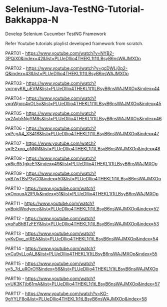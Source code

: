 # Selenium-Java-TestNG-Tutorial-Bakkappa-N
Develop Selenium Cucumber TestNG Framework

Refer Youtube tutorials playlist developed framework from scratch.

PART01 - https://www.youtube.com/watch?v=NYB2-3PQiX0&index=42&list=PLUeDIlio4THEKL1t1tLBsyB6nsWAJMXOp

PART02 - https://www.youtube.com/watch?v=gcDWLj0p2-Q&index=43&list=PLUeDIlio4THEKL1t1tLBsyB6nsWAJMXOp

PART03 - https://www.youtube.com/watch?v=rnpyK6_uEVM&list=PLUeDIlio4THEKL1t1tLBsyB6nsWAJMXOp&index=44

PART04 - https://www.youtube.com/watch?v=qWgqc4xOL5o&list=PLUeDIlio4THEKL1t1tLBsyB6nsWAJMXOp&index=45

PART05 - https://www.youtube.com/watch?v=2Ayb5NgYM8s&list=PLUeDIlio4THEKL1t1tLBsyB6nsWAJMXOp&index=46

PART06 - https://www.youtube.com/watch?v=PcgA4_XS418&list=PLUeDIlio4THEKL1t1tLBsyB6nsWAJMXOp&index=47

PART07 - https://www.youtube.com/watch?v=fE2xop_oNNM&list=PLUeDIlio4THEKL1t1tLBsyB6nsWAJMXOp&index=48

PART08 - https://www.youtube.com/watch?v=6ic95TgkcEY&index=49&list=PLUeDIlio4THEKL1t1tLBsyB6nsWAJMXOp

PART09 - https://www.youtube.com/watch?v=B7wTBsP3yC0&index=50&list=PLUeDIlio4THEKL1t1tLBsyB6nsWAJMXOp

PART10 - https://www.youtube.com/watch?v=OnpuqA2lPUk&index=51&list=PLUeDIlio4THEKL1t1tLBsyB6nsWAJMXOp

PART11 - https://www.youtube.com/watch?v=BpidWodyecc&list=PLUeDIlio4THEKL1t1tLBsyB6nsWAJMXOp&index=52

PART12 - https://www.youtube.com/watch?v=pFaBhBTzFEY&list=PLUeDIlio4THEKL1t1tLBsyB6nsWAJMXOp&index=53

PART13 - https://www.youtube.com/watch?v=KvDxe_otREA&list=PLUeDIlio4THEKL1t1tLBsyB6nsWAJMXOp&index=54

PART14 - https://www.youtube.com/watch?v=Cu9yLLoAI_8&list=PLUeDIlio4THEKL1t1tLBsyB6nsWAJMXOp&index=55

PART15 - https://www.youtube.com/watch?v=5_7d_uROrOY&index=56&list=PLUeDIlio4THEKL1t1tLBsyB6nsWAJMXOp

PART16 - https://www.youtube.com/watch?v=UK3KTjb61mA&list=PLUeDIlio4THEKL1t1tLBsyB6nsWAJMXOp&index=57

PART17 - https://www.youtube.com/watch?v=KO-9gYYLF8o&list=PLUeDIlio4THEKL1t1tLBsyB6nsWAJMXOp&index=58
